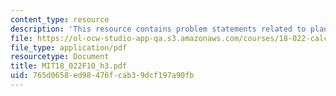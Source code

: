 ```yaml
---
content_type: resource
description: 'This resource contains problem statements related to planes. '
file: https://ol-ocw-studio-app-qa.s3.amazonaws.com/courses/18-022-calculus-of-several-variables-fall-2010/765d0658ed98476fcab39dcf197a90fb_MIT18_022F10_h3.pdf
file_type: application/pdf
resourcetype: Document
title: MIT18_022F10_h3.pdf
uid: 765d0658-ed98-476f-cab3-9dcf197a90fb
---
```

